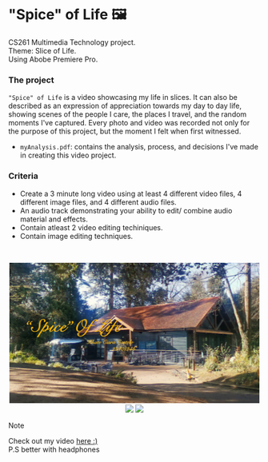 # "Spice" of Life 🖼️
CS261 Multimedia Technology project. <br/>
Theme: Slice of Life. <br/>
Using Abobe Premiere Pro. <br/>


### The project
`"Spice" of Life` is a video showcasing my life in slices. It can also be described as an expression of appreciation towards my day to day life, showing scenes of the people I care, the places I travel, and the random moments I've captured. Every photo and video was recorded not only for the purpose of this project, but the moment I felt when first witnessed.  

- `myAnalysis.pdf`: contains the analysis, process, and decisions I've made in creating this video project.

### Criteria
- Create a 3 minute long video using at least 4 different video files, 4 different image files, and 4 different audio files.
-  An audio track demonstrating your ability to edit/ combine audio material and effects. 
- Contain atleast 2 video editing techiniques.
- Contain image editing techniques. 
<br/>

<p float="left">
 <p align="center">
 <img src="Cover.png" width="500">
 <img src="transfomr elements.png" width="500">
 <img src="in and out points.png" width="500">
 </p>
</p>

> [!NOTE]
> Check out my video [here :)](https://youtu.be/3Tl3X9fd7cI) <br/>
> P.S better with headphones 
